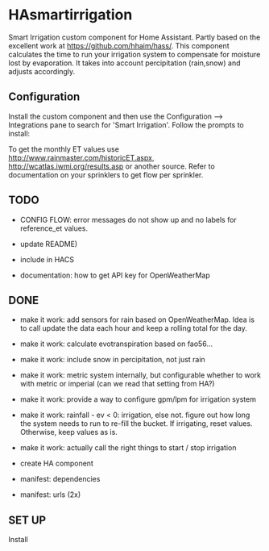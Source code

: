 # HAsmartirrigation
Smart Irrigation custom component for Home Assistant. Partly based on the excellent work at https://github.com/hhaim/hass/.
This component calculates the time to run your irrigation system to compensate for moisture lost by evaporation. It takes into account percipitation (rain,snow) and adjusts accordingly.

## Configuration

Install the custom component and then use the Configuration --> Integrations pane to search for 'Smart Irrigation'. Follow the prompts to install:



To get the monthly ET values use http://www.rainmaster.com/historicET.aspx, http://wcatlas.iwmi.org/results.asp or another source.
Refer to documentation on your sprinklers to get flow per sprinkler.
## TODO
- CONFIG FLOW: error messages do not show up and no labels for reference_et values.

- update README)
- include in HACS
- documentation: how to get API key for OpenWeatherMap

## DONE
- make it work: add sensors for rain based on OpenWeatherMap. Idea is to call update the data each hour and keep a rolling total for the day.
- make it work: calculate evotranspiration based on fao56...
- make it work: include snow in percipitation, not just rain
- make it work: metric system internally, but configurable whether to work with metric or imperial (can we read that setting from HA?)
- make it work: provide a way to configure gpm/lpm for irrigation system
- make it work: rainfall - ev < 0: irrigation, else not. figure out how long the system needs to run to re-fill the bucket. If irrigating, reset values. Otherwise, keep values as is.
- make it work: actually call the right things to start / stop irrigation

- create HA component
- manifest: dependencies
- manifest: urls (2x)


## SET UP
Install 